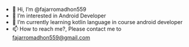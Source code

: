 - 👋 Hi, I’m @fajarromadhon559
- 👀 I’m interested in Android Developer
- 🌱 I’m currently learning kotlin language in course android developer
- 📫 How to reach me?, Please contact me to fajarromadhon559@gmail.com

<!---
fajarromadhon559/fajarromadhon559 is a ✨ special ✨ repository because its `README.md` (this file) appears on your GitHub profile.
You can click the Preview link to take a look at your changes.
--->
